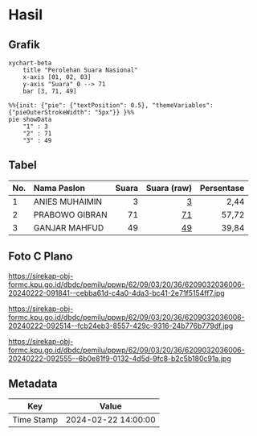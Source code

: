 # Hasil

## Grafik

```mermaid
xychart-beta
    title "Perolehan Suara Nasional"
    x-axis [01, 02, 03]
    y-axis "Suara" 0 --> 71
    bar [3, 71, 49]
```

```mermaid
%%{init: {"pie": {"textPosition": 0.5}, "themeVariables": {"pieOuterStrokeWidth": "5px"}} }%%
pie showData
    "1" : 3
    "2" : 71
    "3" : 49
```

## Tabel

| No. | Nama Paslon    | Suara | Suara (raw) | Persentase |
|:--- |:-------------- | -----:| -----------:| ----------:|
| 1   | ANIES MUHAIMIN | 3     | [3][p-1]    | 2,44       |
| 2   | PRABOWO GIBRAN | 71    | [71][p-2]   | 57,72      |
| 3   | GANJAR MAHFUD  | 49    | [49][p-3]   | 39,84      |


[p-1]: https://github.com/gigit-pemilu/pemilu-2024/blob/main/pilpres/hitung-suara/sub/62-kalimantan-tengah/sub/09-lamandau/sub/03-bulik/sub/2036-bukit-indah/sub/006-tps/sub/paslon-1.txt
[p-2]: https://github.com/gigit-pemilu/pemilu-2024/blob/main/pilpres/hitung-suara/sub/62-kalimantan-tengah/sub/09-lamandau/sub/03-bulik/sub/2036-bukit-indah/sub/006-tps/sub/paslon-2.txt
[p-3]: https://github.com/gigit-pemilu/pemilu-2024/blob/main/pilpres/hitung-suara/sub/62-kalimantan-tengah/sub/09-lamandau/sub/03-bulik/sub/2036-bukit-indah/sub/006-tps/sub/paslon-3.txt

## Foto C Plano

https://sirekap-obj-formc.kpu.go.id/dbdc/pemilu/ppwp/62/09/03/20/36/6209032036006-20240222-091841--cebba61d-c4a0-4da3-bc41-2e71f5154ff7.jpg

https://sirekap-obj-formc.kpu.go.id/dbdc/pemilu/ppwp/62/09/03/20/36/6209032036006-20240222-092514--fcb24eb3-8557-429c-9316-24b776b779df.jpg

https://sirekap-obj-formc.kpu.go.id/dbdc/pemilu/ppwp/62/09/03/20/36/6209032036006-20240222-092555--6b0e81f9-0132-4d5d-9fc8-b2c5b180c91a.jpg


## Metadata

| Key        | Value               |
| ---------- | ------------------- |
| Time Stamp | 2024-02-22 14:00:00 |



